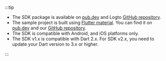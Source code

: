 :::tip

- The SDK package is available on [pub.dev](https://pub.dev/packages/logto_dart_sdk) and Logto [GitHub repository](https://github.com/logto-io/dart).
- The sample project is built using [Flutter material](https://flutter.dev). You can find it on [pub.dev](https://pub.dev/packages/logto_dart_sdk/example) and our [GitHub repository](https://github.com/logto-io/dart).
- The SDK is compatible with Android, and iOS platforms only.
- The SDK v1.x is compatible with Dart 2.x. For SDK v2.x, you need to update your Dart version to 3.x or higher.

:::
